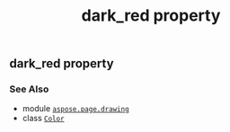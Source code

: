 ﻿---
title: dark_red property
second_title: Aspose.Page for Python via .NET API References
description: 
type: docs
weight: 440
url: /python-net/aspose.page.drawing/color/dark_red/
is_root: false
---

## dark_red property


### See Also
* module [`aspose.page.drawing`](../../)
* class [`Color`](/page/python-net/aspose.page.drawing/color)
